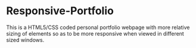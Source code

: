 # Responsive-Portfolio

This is a HTML5/CSS coded personal portfolio webpage with more relative sizing of elements so as to be more responsive when viewed in
different sized windows.
